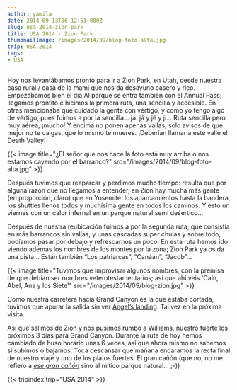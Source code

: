 ```yaml
---
author: yamila
date: 2014-09-13T06:12:51.000Z
slug: usa-2014-zion-park
title: USA 2014 - Zion Park
thumbnailImage: /images/2014/09/blog-foto-alta.jpg
trip: USA 2014
tags:
- USA
---
```



Hoy nos levantábamos pronto para ir a Zion Park, en Utah, desde nuestra casa rural / casa de la mami que nos da desayuno casero y rico. Empezábamos bien el día
Al parque se entra también con el Annual Pass; llegamos prontito e hicimos la primera ruta, una sencilla y accesible. En otras mencionaba que cuidado la gente con vértigo, y como yo tengo algo de vértigo, pues fuimos a por la sencilla… já. já y jé y jí… Ruta sencilla pero muy aérea, ¡mucho! Y encima no ponen apenas vallas, solo avisos de que mejor no te caigas, que lo mismo te mueres. ¡Deberían llamar a este valle el Death Valley!

{{< image title="¿El señor que nos hace la foto está muy arriba o nos estamos cayendo por el barranco?" src="/images/2014/09/blog-foto-alta.jpg" >}}

Después tuvimos que reaparcar y perdimos mucho tiempo: resulta que por alguna razón que no llegamos a entender, en Zion hay mucha más gente (en proporción, claro) que en Yosemite: los aparcamientos hasta la bandera, los shuttles llenos todos y muchísima gente en todos los caminos. Y esto un viernes con un calor infernal en un parque natural semi deśertico…

Después de nuestra reubicación fuimos a por la segunda ruta, que consistía en más barrancos sin vallas, y unas cascadas super chulas y sobre todo, podíamos pasar por debajo y refrescarnos un poco. En esta ruta hemos ido viendo además los nombres de los montes por la zona; Zion Park ya os da una pista… Están también “Los patriarcas”, “Canáan”, “Jacob”…

{{< image title="Tuvimos que improvisar algunos nombres, con la premisa de que debían ser nombres veterotestamentarios; así que ahí veis 'Caín, Abel, Ana y los Siete'" src="/images/2014/09/blog-zion.jpg" >}}

Como nuestra carretera hacia Grand Canyon es la que estaba cortada, tuvimos que apurar la salida sin ver [Angel’s landing](https://www.google.com/search?q=angels+landing&es_sm=93&source=lnms&tbm=isch&sa=X&ei=BN8TVL-sH8O7ogTOhIH4Bg&ved=0CAgQ_AUoAQ&biw=1024&bih=705). Tal vez en la próxima visita.

Así que salimos de Zion y nos pusimos rumbo a Williams, nuestro fuerte los próximos 3 días para Grand Canyon. Durante la ruta de hoy hemos cambiado de huso horario unas 6 veces, así que ahora mismo no sabemos si subimos o bajamos. Toca descansar que mañana encaramos la recta final de nuestro viaje y uno de los platos fuertes: El gran cañón (que no, no me refiero a [*ese gran cañón*](https://www.google.com/search?site=&tbm=isch&source=hp&biw=1024&bih=705&q=chris+evans&oq=chris+evans&gs_l=img.3..0l10.1393.4881.0.5392.13.7.1.5.5.0.88.466.6.6.0....0...1ac.1.53.img..1.12.497.ClKX-kQWGyQ&gws_rd=ssl) sino al mítico parque natural… ;-))

{{< tripindex trip="USA 2014" >}}
